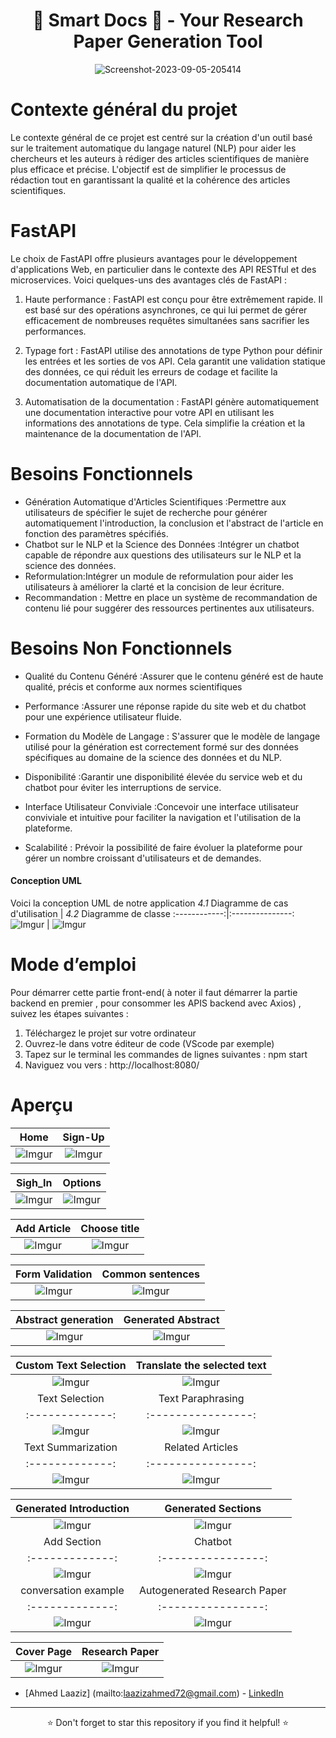 <div align="center">
  <h1>🌟 Smart Docs 🌟 - Your Research Paper Generation Tool </h1>
</div>


<div align="center">
  <img src="https://play-lh.googleusercontent.com/0SGLm0XREiam1GkErO-oXEi5LoyUExVIgfn30alJ82y0UwewSkSO6uxFq0oPmavV0Oo=w526-h296-rw" alt="Screenshot-2023-09-05-205414" border="0">
</div>

# Contexte général du projet
Le contexte général de ce projet est centré sur la création d'un outil basé sur le traitement automatique du langage naturel (NLP) pour aider les chercheurs et les auteurs à rédiger des articles scientifiques de manière plus efficace et précise. L'objectif est de simplifier le processus de rédaction tout en garantissant la qualité et la cohérence des articles scientifiques. 

# FastAPI

Le choix de FastAPI offre plusieurs avantages pour le développement d'applications Web, en particulier dans le contexte des API RESTful et des microservices. Voici quelques-uns des avantages clés de FastAPI :

1. Haute performance : FastAPI est conçu pour être extrêmement rapide. Il est basé sur des opérations asynchrones, ce qui lui permet de gérer efficacement de nombreuses requêtes simultanées sans sacrifier les performances.

2. Typage fort : FastAPI utilise des annotations de type Python pour définir les entrées et les sorties de vos API. Cela garantit une validation statique des données, ce qui réduit les erreurs de codage et facilite la documentation automatique de l'API.

3. Automatisation de la documentation : FastAPI génère automatiquement une documentation interactive pour votre API en utilisant les informations des annotations de type. Cela simplifie la création et la maintenance de la documentation de l'API.


# Besoins Fonctionnels 
- Génération Automatique d'Articles Scientifiques :Permettre aux utilisateurs de spécifier le sujet de recherche pour générer automatiquement l'introduction, la conclusion et l'abstract de l'article en fonction des paramètres spécifiés.
- Chatbot sur le NLP et la Science des Données :Intégrer un chatbot capable de répondre aux questions des utilisateurs sur le NLP et la science des données.
- Reformulation:Intégrer un module de reformulation pour aider les utilisateurs à améliorer la clarté et la concision de leur écriture.
- Recommandation : Mettre en place un système de recommandation de contenu lié pour suggérer des ressources pertinentes aux utilisateurs.

# Besoins Non Fonctionnels

- Qualité du Contenu Généré :Assurer que le contenu généré est de haute qualité, précis et conforme aux normes scientifiques

- Performance :Assurer une réponse rapide du site web et du chatbot pour une expérience utilisateur fluide.
- Formation du Modèle de Langage : S'assurer que le modèle de langage utilisé pour la génération est correctement formé sur des données spécifiques au domaine de la science des données et du NLP.
- Disponibilité :Garantir une disponibilité élevée du service web et du chatbot pour éviter les interruptions de service.

- Interface Utilisateur Conviviale :Concevoir une interface utilisateur conviviale et intuitive pour faciliter la navigation et l'utilisation de la plateforme.

- Scalabilité : Prévoir la possibilité de faire évoluer la plateforme pour gérer un nombre croissant d'utilisateurs et de demandes.



#### Conception UML

Voici la conception UML de notre application
*4.1* Diagramme de cas d'utilisation  | *4.2* Diagramme de classe 
:------------:|:---------------:
![Imgur](https://i.ibb.co/MZmkcy5/img1.png)  |  ![Imgur](https://i.ibb.co/mtSrpvM/UML-Class-Diagram-Example-Car.png) 

# Mode d’emploi
Pour démarrer cette partie front-end( à noter il faut démarrer la partie backend en premier , pour consommer les APIS backend avec Axios) , suivez les étapes suivantes :
1.	Téléchargez le projet sur votre ordinateur
2.	Ouvrez-le dans votre éditeur de code (VScode par exemple)
3.	Tapez sur le terminal les commandes de lignes suivantes : npm start 
4.	Naviguez vou vers : http://localhost:8080/

# Aperçu
Home  |  Sign-Up
:-------------:|:----------------:
![Imgur](https://i.ibb.co/LdQBFsw/Screenshot-2023-09-02-122544.png)  |  ![Imgur](https://i.ibb.co/VJYsz5d/Screenshot-2023-09-02-122712.png)

 Sigh_In |   Options
:-------------:|:----------------:
![Imgur](https://i.ibb.co/TH5HMsQ/Screenshot-2023-09-02-122755.png)  |  ![Imgur](https://i.ibb.co/Wn1kxX0/Screenshot-2023-09-02-122909.png)  

 Add Article |    Choose title
:-------------:|:----------------:
![Imgur](https://i.ibb.co/WyNPMHz/Screenshot-2023-09-02-123057.png)  |  ![Imgur](https://i.ibb.co/cgB60pP/Screenshot-2023-09-02-123320.png)  

 Form Validation |   Common sentences
:-------------:|:----------------:
![Imgur](https://i.ibb.co/TWtXWGz/Screenshot-2023-09-02-123416.png)  |  ![Imgur](https://i.ibb.co/kD4GhmZ/Screenshot-2023-09-02-123510.png)  

 Abstract generation |   Generated Abstract
:-------------:|:----------------:
![Imgur](https://i.ibb.co/Fm5D5kV/Screenshot-2023-09-02-123632.png)  |  ![Imgur](https://i.ibb.co/jZwLxgn/Screenshot-2023-09-02-123658.png)  


 Custom Text Selection |   Translate the selected text
:-------------:|:----------------:
![Imgur](https://i.ibb.co/Bz2DGdc/Screenshot-2023-09-02-123826.png)  |  ![Imgur](https://i.ibb.co/NCgmSMF/Screenshot-2023-09-02-123845.png)  
 Text Selection |   Text Paraphrasing
:-------------:|:----------------:
![Imgur](https://i.ibb.co/BrLrphd/Screenshot-2023-09-02-124435.png)  |  ![Imgur](https://i.ibb.co/GHQy5N1/Screenshot-2023-09-02-124636.png)  
 Text Summarization |   Related Articles
:-------------:|:----------------:
![Imgur](https://i.ibb.co/BGWSCwT/Screenshot-2023-09-02-124730.png)  |  ![Imgur](https://i.ibb.co/YdpdR6V/Screenshot-2023-09-02-125825.png)  




Generated Introduction |   Generated Sections
:-------------:|:----------------:
![Imgur](https://i.ibb.co/Ctvj2q7/Screenshot-2023-09-02-130141.png)  |  ![Imgur](https://i.ibb.co/PWHW9Yz/Screenshot-2023-09-02-130256.png)  
 Add Section |   Chatbot
:-------------:|:----------------:
![Imgur](https://i.ibb.co/WpSLZJg/Screenshot-2023-09-02-140450.png)  |  ![Imgur](https://i.ibb.co/mSdmRDy/Screenshot-2023-09-02-140610.png)  
conversation example |   Autogenerated Research Paper
:-------------:|:----------------:
![Imgur](https://i.ibb.co/1ZRPJcF/Screenshot-2023-09-02-140756.png)  |  ![Imgur](https://i.ibb.co/3c1yt8d/Screenshot-2023-09-02-141603.png)  

 Cover Page |   Research Paper
:-------------:|:----------------:
![Imgur](https://i.ibb.co/d5htPzf/Screenshot-2023-09-02-141646.png)  |  ![Imgur](https://i.ibb.co/pbGMhbr/Screenshot-2023-09-02-141706.png)  

- [Ahmed Laaziz] (mailto:laazizahmed72@gmail.com) - [LinkedIn]([your-linkedin-profile-link](https://www.linkedin.com/in/ahmed-laaziz-4b2168218/))

---

<div align="center">⭐ Don't forget to star this repository if you find it helpful! ⭐</div>
